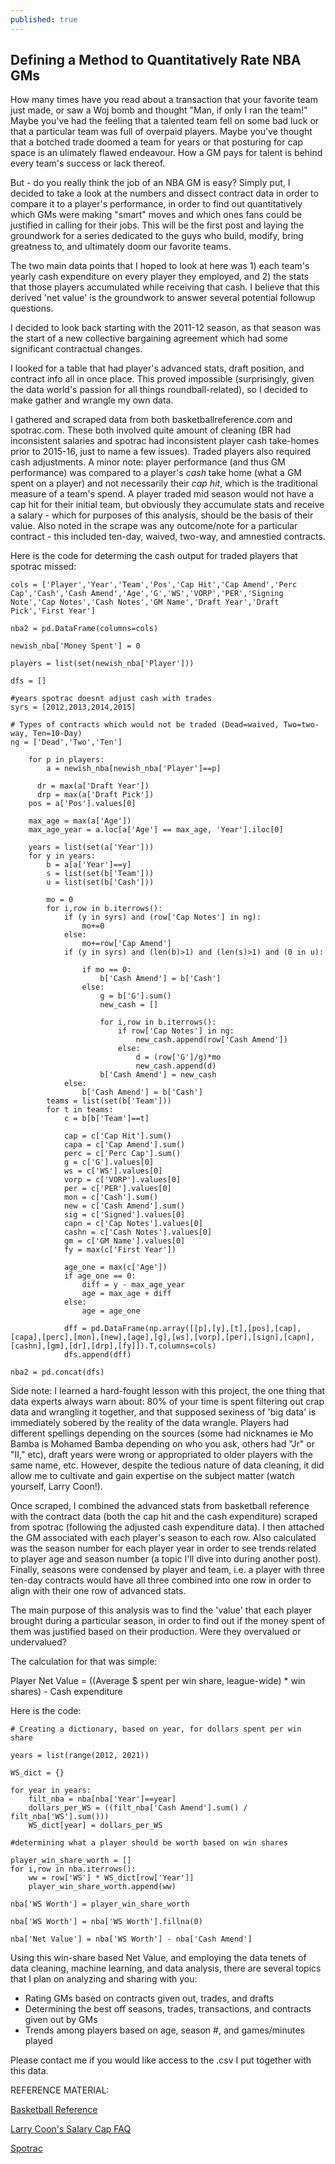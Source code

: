 ```yaml
---
published: true
---
```

## Defining a Method to Quantitatively Rate NBA GMs


How many times have you read about a transaction that your favorite team just made, or saw a Woj bomb and thought "Man, if only I ran the team!"  Maybe you've had the feeling that a talented team fell on some bad luck or that a particular team was full of overpaid players.  Maybe you've thought that a botched trade doomed a team for years or that posturing for cap space is an ulimately flawed endeavour.  How a GM pays for talent is behind every team's success or lack thereof.  

But - do you really think the job of an NBA GM is easy? Simply put, I decided to take a look at the numbers and dissect contract data in order to compare it to a player's performance, in order to find out quantitatively which GMs were making "smart" moves and which ones fans could be justified in calling for their jobs.  This will be the first post and laying the groundwork for a series dedicated to the guys who build, modify, bring greatness to, and ultimately doom our favorite teams.  

The two main data points that I hoped to look at here was 1) each team's yearly cash expenditure on every player they employed, and 2) the stats that those players accumulated while receiving that cash.  I believe that this derived 'net value' is the groundwork to answer several potential followup questions.     

I decided to look back starting with the 2011-12 season, as that season was the start of a new collective bargaining agreement which had some significant contractual changes.  

I looked for a table that had player's advanced stats, draft position, and contract info all in once place.  This proved impossible (surprisingly, given the data world's passion for all things roundball-related), so I decided to make gather and wrangle my own data.  

I gathered and scraped data from both basketballreference.com and spotrac.com.  These both involved quite amount of cleaning (BR had inconsistent salaries and spotrac had inconsistent player cash take-homes prior to 2015-16, just to name a few issues).  Traded players also required cash adjustments. A minor note: player performance (and thus GM performance) was compared to a player's _cash_ take home (what a GM spent on a player) and not necessarily their _cap hit_, which is the traditional measure of a team's spend.  A player traded mid season would not have a cap hit for their initial team, but obviously they accumulate stats and receive a salary - which for purposes of this analysis, should be the basis of their value.  Also noted in the scrape was any outcome/note for a particular contract - this included ten-day, waived, two-way, and amnestied contracts. 

Here is the code for determing the cash output for traded players that spotrac missed:

    cols = ['Player','Year','Team','Pos','Cap Hit','Cap Amend','Perc Cap','Cash','Cash Amend','Age','G','WS','VORP','PER','Signing Note','Cap Notes','Cash Notes','GM Name','Draft Year','Draft Pick','First Year']

    nba2 = pd.DataFrame(columns=cols)

	newish_nba['Money Spent'] = 0

    players = list(set(newish_nba['Player']))

    dfs = []

    #years spotrac doesnt adjust cash with trades
    syrs = [2012,2013,2014,2015]

	# Types of contracts which would not be traded (Dead=waived, Two=two-way, Ten=10-Day)
    ng = ['Dead','Two','Ten']

        for p in players:
            a = newish_nba[newish_nba['Player']==p]

          dr = max(a['Draft Year'])
          drp = max(a['Draft Pick'])
        pos = a['Pos'].values[0]

        max_age = max(a['Age'])
        max_age_year = a.loc[a['Age'] == max_age, 'Year'].iloc[0]

        years = list(set(a['Year']))
        for y in years:
            b = a[a['Year']==y]
            s = list(set(b['Team']))
            u = list(set(b['Cash']))

            mo = 0
            for i,row in b.iterrows():  
                if (y in syrs) and (row['Cap Notes'] in ng):
                    mo+=0
                else:
                    mo+=row['Cap Amend']
                if (y in syrs) and (len(b)>1) and (len(s)>1) and (0 in u):

                    if mo == 0:
                        b['Cash Amend'] = b['Cash']
                    else:
                        g = b['G'].sum()
                        new_cash = []

                        for i,row in b.iterrows():
                            if row['Cap Notes'] in ng:
                                new_cash.append(row['Cash Amend'])
                            else:
                                d = (row['G']/g)*mo
                                new_cash.append(d)
                        b['Cash Amend'] = new_cash
                else:
                    b['Cash Amend'] = b['Cash']
            teams = list(set(b['Team']))
            for t in teams:
                c = b[b['Team']==t]

                cap = c['Cap Hit'].sum()
                capa = c['Cap Amend'].sum()
                perc = c['Perc Cap'].sum()
                g = c['G'].values[0]
                ws = c['WS'].values[0]
                vorp = c['VORP'].values[0]
                per = c['PER'].values[0]
                mon = c['Cash'].sum()
                new = c['Cash Amend'].sum()       
                sig = c['Signed'].values[0]
                capn = c['Cap Notes'].values[0]
                cashn = c['Cash Notes'].values[0]
                gm = c['GM Name'].values[0]
                fy = max(c['First Year'])

                age_one = max(c['Age'])
                if age_one == 0:
                    diff = y - max_age_year
                    age = max_age + diff
                else:
                    age = age_one

                dff = pd.DataFrame(np.array([[p],[y],[t],[pos],[cap],[capa],[perc],[mon],[new],[age],[g],[ws],[vorp],[per],[sign],[capn],[cashn],[gm],[dr],[drp],[fy]]).T,columns=cols) 
                dfs.append(dff)

    nba2 = pd.concat(dfs)


Side note: I learned a hard-fought lesson with this project, the one thing that data experts always warn about: 80% of your time is spent filtering out crap data and wrangling it together, and that supposed sexiness of 'big data' is immediately sobered by the reality of the data wrangle.  Players had different spellings depending on the sources (some had nicknames ie Mo Bamba is Mohamed Bamba depending on who you ask, others had "Jr" or "II," etc), draft years were wrong or appropriated to older players with the same name, etc.  However, despite the tedious nature of data cleaning, it did allow me to cultivate and gain expertise on the subject matter (watch yourself, Larry Coon!).   

Once scraped, I combined the advanced stats from basketball reference with the contract data (both the cap hit and the cash expenditure) scraped from spotrac (following the adjusted cash expenditure data).  I then attached the GM associated with each player's season to each row.  Also calculated was the season number for each player year in order to see trends related to player age and season number (a topic I'll dive into during another post).  Finally, seasons were condensed by player and team, i.e. a player with three ten-day contracts would have all three combined into one row in order to align with their one row of advanced stats.

The main purpose of this analysis was to find the 'value' that each player brought during a particular season, in order to find out if the money spent of them was justified based on their production.  Were they overvalued or undervalued?  

The calculation for that was simple:

Player Net Value = ((Average $ spent per win share, league-wide) * win shares) - Cash expenditure

Here is the code: 

    # Creating a dictionary, based on year, for dollars spent per win share

    years = list(range(2012, 2021))

    WS_dict = {}

    for year in years:
        filt_nba = nba[nba['Year']==year]
        dollars_per_WS = ((filt_nba['Cash Amend'].sum() / filt_nba['WS'].sum()))
        WS_dict[year] = dollars_per_WS
    
    #determining what a player should be worth based on win shares
    
    player_win_share_worth = []
    for i,row in nba.iterrows():
        ww = row['WS'] * WS_dict[row['Year']]
        player_win_share_worth.append(ww)

    nba['WS Worth'] = player_win_share_worth

    nba['WS Worth'] = nba['WS Worth'].fillna(0)

    nba['Net Value'] = nba['WS Worth'] - nba['Cash Amend']
    
Using this win-share based Net Value, and employing the data tenets of data cleaning, machine learning, and data analysis, there are several topics that I plan on analyzing and sharing with you:

- Rating GMs based on contracts given out, trades, and drafts
- Determining the best off seasons, trades, transactions, and contracts given out by GMs
- Trends among players based on age, season #, and games/minutes played

Please contact me if you would like access to the .csv I put together with this data. 
    
REFERENCE MATERIAL:

[Basketball Reference](basketballreference.com)

[Larry Coon's Salary Cap FAQ](http://www.cbafaq.com/salarycap.htm)

[Spotrac](spotrac.com)
